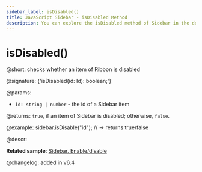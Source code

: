 ```yaml
---
sidebar_label: isDisabled()
title: JavaScript Sidebar - isDisabled Method 
description: You can explore the isDisabled method of Sidebar in the documentation of the DHTMLX JavaScript UI library. Browse developer guides and API reference, try out code examples and live demos, and download a free 30-day evaluation version of DHTMLX Suite.
---
```


# isDisabled()

@short: checks whether an item of Ribbon is disabled

@signature: {'isDisabled(id: Id): boolean;'}

@params:
- `id: string | number` - the id of a Sidebar item

@returns:
`true`, if an item of Sidebar is disabled; otherwise, `false`.

@example:
sidebar.isDisable("id"); // -> returns true/false

@descr:

**Related sample**: [Sidebar. Enable/disable](https://snippet.dhtmlx.com/ea9fywne)

@changelog: added in v6.4

[comment]: # (@related: sidebar/work_with_sidebar.md#checking-if-a-sidebar-item-is-disabled)
